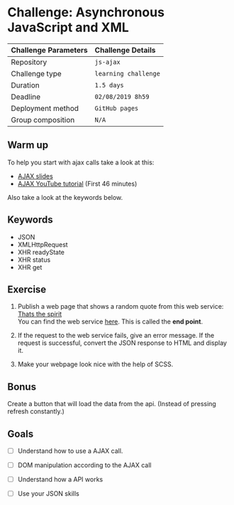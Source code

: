 # Challenge: Asynchronous JavaScript and XML
|Challenge Parameters  |Challenge Details              |
|:---------------------|:------------------------------|
|Repository            |`js-ajax`                      |
|Challenge type        |`learning challenge`           |
|Duration              |`1.5 days`                     |
|Deadline              |`02/08/2019 8h59`              |
|Deployment method     |`GitHub pages`                 |
|Group composition     |`N/A`                          |

## Warm up
To help you start with ajax calls take a look at this:

* [AJAX slides](https://docs.google.com/presentation/d/1pihm4R2PtDL0JNss5_GoI0zYQe91lH4yRxHnUrnFNOY/edit#slide=id.g35f391192_04)
* [AJAX YouTube tutorial](https://youtu.be/82hnvUYY6QA) (First 46 minutes)

Also take a look at the keywords below.
## Keywords
* JSON
* XMLHttpRequest
* XHR readyState
* XHR status
* XHR get


## Exercise

1. Publish a web page that shows a random quote from this web service: [Thats the spirit](https://thatsthespir.it/)  
You can find the web service [here](https://thatsthespir.it/api). This is called the **end point**.

1. If the request to the web service fails, give an error message. If the request is successful, convert the JSON response to HTML and display it.
1. Make your webpage look nice with the help of SCSS.

## Bonus

Create a button that will load the data from the api. (Instead of pressing refresh constantly.)


## Goals

- [ ] Understand how to use a AJAX call.
- [ ] DOM manipulation according to the AJAX call
- [ ] Understand how a API works
- [ ] Use your JSON skills
 

